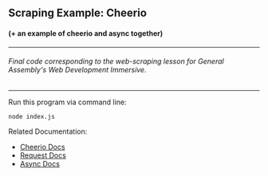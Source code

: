 ## Scraping Example: Cheerio
#### (+ an example of cheerio and async together)
***
###### Final code corresponding to the web-scraping lesson for General Assembly's Web Development Immersive.
***



Run this program via command line:

```node index.js```

Related Documentation:
* [Cheerio Docs](https://github.com/cheeriojs/cheerio)
* [Request Docs](https://www.npmjs.com/package/request)
* [Async Docs](https://github.com/caolan/async)
